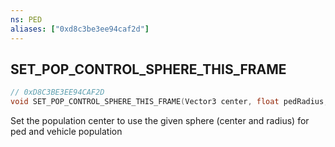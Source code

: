 ```yaml
---
ns: PED
aliases: ["0xd8c3be3ee94caf2d"]
---
```

## SET_POP_CONTROL_SPHERE_THIS_FRAME

```c
// 0xD8C3BE3EE94CAF2D
void SET_POP_CONTROL_SPHERE_THIS_FRAME(Vector3 center, float pedRadius, float vehRadius);
```

Set the population center to use the given sphere (center and radius) for ped and vehicle population

